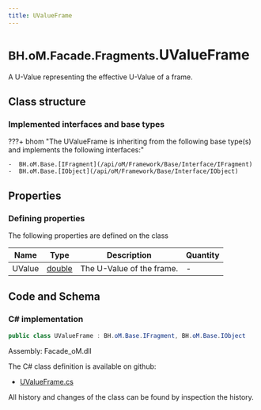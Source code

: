 ```yaml
---
title: UValueFrame
---
```


# <small>BH.oM.Facade.Fragments.</small>**UValueFrame**

A U-Value representing the effective U-Value of a frame.

## Class structure

### Implemented interfaces and base types

???+ bhom "The UValueFrame is inheriting from the following base type(s) and implements the following interfaces:"

    -  BH.oM.Base.[IFragment](/api/oM/Framework/Base/Interface/IFragment)
    -  BH.oM.Base.[IObject](/api/oM/Framework/Base/Interface/IObject)


## Properties



### Defining properties

The following properties are defined on the class

| Name             | Type             | Description      | Quantity         |
|------------------|------------------|------------------|------------------|
| UValue | [double](https://learn.microsoft.com/en-us/dotnet/api/System.Double?view=netstandard-2.0) | The U-Value of the frame. | - |


## Code and Schema

### C# implementation

``` C# title="C#"
public class UValueFrame : BH.oM.Base.IFragment, BH.oM.Base.IObject
```

Assembly: Facade_oM.dll

The C# class definition is available on github:

- [UValueFrame.cs](https://github.com/BHoM/BHoM/blob/develop/Facade_oM/Fragments\UValueFrame.cs)

All history and changes of the class can be found by inspection the history.
